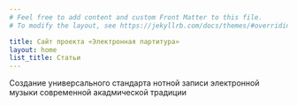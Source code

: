 ```yaml
---
# Feel free to add content and custom Front Matter to this file.
# To modify the layout, see https://jekyllrb.com/docs/themes/#overriding-theme-defaults

title: Сайт проекта «Электронная партитура»
layout: home
list_title: Статьи
---
```


Создание универсального стандарта нотной записи электронной музыки современной акадмической традиции
